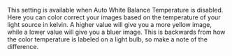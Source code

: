 This setting is available when Auto White Balance Temperature is disabled.  Here you can color correct your images based on the temperature of your light source in kelvin.  A higher value will give you a more yellow image, while a lower value will give you a bluer image.  This is backwards from how the color temperature is labeled on a light bulb, so make a note of the difference.
